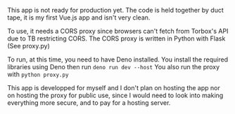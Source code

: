This app is not ready for production yet. 
The code is held together by duct tape, it is my first Vue.js app and isn't very clean. 

To use, it needs a CORS proxy since browsers can't fetch from Torbox's API due to TB restricting CORS. The CORS proxy is written in Python with Flask (See proxy.py)

To run, at this time, you need to have Deno installed. You install the required libraries using Deno then run `deno run dev --host`
You also run the proxy with `python proxy.py`

This app is developped for myself and I don't plan on hosting the app nor on hosting the proxy for public use, since I would need to look into making everything more secure, and to pay for a hosting server.
